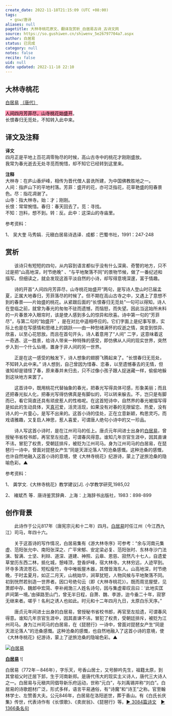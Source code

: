 ```yaml
---
create_date: 2022-11-18T21:15:09 (UTC +08:00)
tags:
  - gsw/唐诗
aliases: null
pagetitle: 大林寺桃花原文、翻译及赏析_白居易古诗_古诗文网
source: https://so.gushiwen.cn/shiwenv_5e26797704a7.aspx
author: 白居易
status: 已完成
category: null
notes: false
recite: false
uid: null
date updated: 2022-11-18 22:10
---
```


## 大林寺桃花

[白居易](https://so.gushiwen.cn/authorv_85097dd0c645.aspx) [〔唐代〕](https://so.gushiwen.cn/shiwens/default.aspx?cstr=%e5%94%90%e4%bb%a3)

<mark style="background: #FF5582A6;">人间四月芳菲尽，山寺桃花始盛开</mark>。\
长恨春归无觅处，不知转入此中来。

## 译文及注释

**译文**\
四月正是平地上百花凋零殆尽的时候，高山古寺中的桃花才刚刚盛放。\
我常为春光逝去无处寻觅而惋惜，却不知它已经转到这里来。

**注释**\
大林寺：在庐山香炉峰，相传为晋代僧人昙诜所建，为中国佛教胜地之一。\
人间：指庐山下的平地村落。芳菲：盛开的花，亦可泛指花，花草艳盛的阳春景色。尽：指花凋谢了。\
山寺：指大林寺。始：才；刚刚。\
长恨：常常惋惜。春归：春天回去了。觅：寻找。\
不知：岂料，想不到。转：反。此中：这深山的寺庙里。

参考资料：

1、 吴大奎 马秀娟．元稹白居易诗选译．成都：巴蜀书社，1991：247-248

## 赏析

　　该诗只有短短的四句，从内容到语言都似乎没有什么深奥、奇警的地方，只不过是把“山高地深，时节绝晚” 、“与平地聚落不同”的景物节候，做了一番纪述和描写。但细读之，就会发现这首平淡自然的小诗，却写得意境深邃，富于情趣。

　　诗的开首“人间四月芳菲尽，山寺桃花始盛开”两句，是写诗人登山时已届孟夏，正属大地春归，芳菲落尽的时候了。但不期在高山古寺之中，又遇上了意想不到的春景——片始盛的桃花。从紧跟后面的“长恨春归无觅处”一句可以得知，诗人在登临之前，就曾为春光的匆匆不驻而遗憾，而恼怒，而失望。因此当这始所未料的一片春景冲入眼帘时，该是使人感到多么的惊异和欣喜。诗中第一句的“芳菲尽”，与第二句的“始盛开” ，是在对比中遥相呼应的。它们字面上是纪事写景，实际上也是在写感情和思绪上的跳跃——由一种愁绪满怀的叹逝之情，突变到惊异、欣喜，以至心花怒放。而且在首句开头，诗人着意用了“人间” 二字，这意味着这一奇遇、这一胜景，给诗人带来一种特殊的感受，即仿佛从人间的现实世界，突然步入到一个什么仙境，置身于非人间的另一世界。

　　正是在这一感受的触发下，诗人想象的翅膀飞腾起来了。“长恨春归无觅处，不知转入此中来。” 诗人想到，自己曾因为惜春、恋春，以至遗憾春去的无情，但谁知却是错怪了春，原来春并未归去，只不过像小孩子跟人捉迷藏一样，偷偷地躲到这块地方来罢了。

　　这首诗中，既用桃花代替抽象的春光，把春光写得具体可感，形象美丽；而且还把春光拟人化，把春光写得仿佛真是有脚似的，可以转来躲去。不，岂只是有脚而已，看它简直还具有顽皮惹人的性格呢。在这首短诗中，自然界的春光被描写得是如此的生动具体，天[真可](https://so.gushiwen.cn/authorv_6e1871a6775f.aspx)爱，活灵活现，如果没有对春的无限留恋、热爱，没有诗人的一片童心，是写不出来的。这首小诗的佳处，正在立意新颖，构思灵巧，而戏语雅趣，又复启人神思，惹人喜爱，可谓唐人绝句小诗中的又一珍品。

　　诗人写这首小诗时，是在江州司马的任上。唐贞元年间进士出身的[白居易](https://so.gushiwen.cn/authorv_85097dd0c645.aspx)，曾授秘书省校书郎，再官至左拾遗，可谓春风得意。谁知几年京官生涯中，因其直谏不讳，冒犯了权贵，受朝廷排斥，被贬为江州司马。身为江州司马的白居易，在琵琶行一诗中，曾面对琵琶女产生“同是天涯沦落人”的沧桑感慨。这种沧桑的感慨，也许自然地融入这首小诗的意境，使《大林寺桃花》纪游诗，蒙上了逆旅沧桑的隐喻色彩。▲

参考资料：

1、 龚学文.《大林寺桃花》教学建议[J]. 小学教学研究,1985,02

2、 褚斌杰 等．唐诗鉴赏辞典．上海：上海辞书出版社，1983：898-899

## 创作背景

　　此诗作于公元817年（唐宪宗元和十二年）四月。[白居易](https://so.gushiwen.cn/authorv_85097dd0c645.aspx)时任江州（今江西九江）司马，年四十六。

　　关于这首诗的写作情况，白居易集有《游大林寺序》可参考：“余与河南元集虚、范阳张允中、南阳张深之、广平宋郁、安定梁必复、范阳张时、东林寺沙门法演、智满、士坚、利辩、道深、道建、神照、云皋、恩慈、寂然凡十七人，自遗爱草堂历东西二林，抵化城，憩峰顶，登香炉峰，宿大林寺。大林穷远，人迹罕到。环寺多清流苍石、短松瘦竹，寺中唯板屋木器，其僧皆海东人。山高地深，时节绝晚，于时孟夏月，如正二月天，山桃始华，涧草犹短，人物风候与平地聚落不同。初到恍然若别造一世界者。因口号绝句云（即《大林寺桃花》）。既而周览屋壁，见萧郎中存、魏郎中宏简、李补阙渤三人姓名诗句，因与集虚辈叹且曰：‘此地实匡庐间第一境。’由驿路至山门，曾无半日程，自萧、魏、李游，迨今垂二十年，寂寥无继来者。嗟乎！名利之诱人也如此。时元和十二年四月九日，太原白乐天序。”

　　唐贞元年间进士出身的白居易，曾授秘书省校书郎，再官至左拾遗，可谓春风得意。谁知几年京官生涯中，因其直谏不讳，冒犯了权贵，受朝廷排斥，被贬为江州司马。身为江州司马的白居易，在《琵琶行》一诗中，曾面对琵琶女产生“同是天涯沦落人”的沧桑感慨。这种沧桑的感慨，也自然地融入了这首小诗的意境，使《大林寺桃花》纪游诗，蒙上了逆旅沧桑的隐喻色彩。▲

[![白居易](https://song.gushiwen.cn/authorImg/baijuyi.jpg)](https://so.gushiwen.cn/authorv_85097dd0c645.aspx)

[**白居易**](https://so.gushiwen.cn/authorv_85097dd0c645.aspx) ![

白居易（772年－846年），字乐天，号香山居士，又号醉吟先生，祖籍太原，到其曾祖父时迁居下邽，生于河南新郑。是唐代伟大的现实主义诗人，唐代三大诗人之一。白居易与元稹共同倡导新乐府运动，世称“元白”，与刘禹锡并称“刘白”。白居易的诗歌题材广泛，形式多样，语言平易通俗，有“诗魔”和“诗王”之称。官至翰林学士、左赞善大夫。公元846年，白居易在洛阳逝世，葬于香山。有《白氏长庆集》传世，代表诗作有《长恨歌》、《卖炭翁》、《琵琶行》等。[► 3084篇诗文](https://so.gushiwen.cn/shiwens/default.aspx?astr=%e7%99%bd%e5%b1%85%e6%98%93)　[► 1366条名句](https://so.gushiwen.cn/mingjus/default.aspx?astr=%e7%99%bd%e5%b1%85%e6%98%93)
